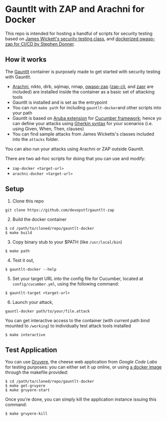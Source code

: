 # Gauntlt with ZAP and Arachni for Docker
This repo is intended for hosting a handful of scripts for security testing based on [James Wickett's security testing class](https://github.com/wickett/security-testing-class), and [dockerized owasp-zap for CI/CD by Stephen Donner](https://github.com/stephendonner/docker-zap).

## How it works
The [Gauntlt](https://github.com/gauntlt/gauntlt) container is purposely made to get started with security testing with Gauntlt.

- [Arachni](https://github.com/Arachni/arachni), nikto, dirb, sqlmap, nmap, [owasp-zap](https://github.com/zaproxy/zaproxy) ([zap-cli](https://github.com/Grunny/zap-cli), and [zapr](https://github.com/garethr/zapr) are included) are installed inside the container as a basic set of attacking tools
- Gauntlt is installed and is set as the entrypoint
- You can run `make path` for including `gauntlt-docker`and other scripts into your path
- Gauntlt is based on [Aruba extension](https://github.com/cucumber/aruba) for [Cucumber framework](https://github.com/cucumber/cucumber-ruby); hence yo can define your attacks using [Gherkin syntax](https://docs.cucumber.io/gherkin/reference/) for your scenarios (i.e. using Given, When, Then, clauses)
- You can find sample attacks from James Wicketts's classes included into the ``attacks`` folder.

You can also run your attacks using Arachni or ZAP outside Gauntlt.

There are two ad-hoc scripts for doing that you can use and modify:

- ``zap-docker <target-url>``
- ``arachni-docker <target-url>``

## Setup

1. Clone this repo

  ```
  git clone https://github.com/devopstf/gauntlt-zap
  ```

2. Build the docker container

  ```
  $ cd /path/to/cloned/repo/gauntlt-docker
  $ make build
  ```

3. Copy binary stub to your $PATH (like `/usr/local/bin`)

  ```
  $ make path
  ```

4. Test it out,

  ```
  $ gauntlt-docker --help
  ```

5. Set your target URL into the config file for Cucumber, located at ``config/cucumber.yml``, using the following command:

  ```
  $ gauntlt-target <target-url>
  ```

6. Launch your attack,

  ```
  gauntl-docker path/to/your/file.attack
  ```

You can get interactive access to the container (with current path bind mounted to ``/working``) to individually test attack tools installed

  ```
  $ make interactive
  ```


## Test Application

You can use [Gruyere](https://google-gruyere.appspot.com/part1), the cheese web application from _Google Code Labs_ for testing purposes: you can either set it up online, or using [a docker image](https://hub.docker.com/r/karthequian/gruyere/) through the makefile provided:
  
  ```
  $ cd /path/to/cloned/repo/gauntlt-docker
  $ make get-gruyere
  $ make gruyere-start
  ```

Once you're done, you can simply kill the application instance issuing this command:

  ```
  $ make gruyere-kill
  ```
